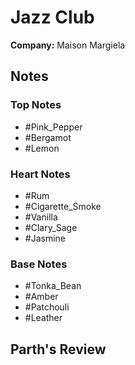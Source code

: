 # Jazz Club

**Company:** Maison Margiela

## Notes

### Top Notes
- #Pink_Pepper
- #Bergamot
- #Lemon

### Heart Notes
- #Rum
- #Cigarette_Smoke
- #Vanilla
- #Clary_Sage
- #Jasmine

### Base Notes
- #Tonka_Bean
- #Amber
- #Patchouli
- #Leather

## Parth's Review

<!-- Add your review here -->
